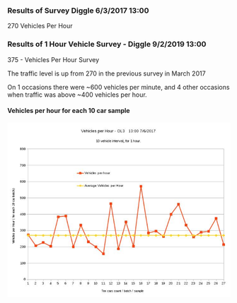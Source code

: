 ### Results of Survey Diggle 6/3/2017 13:00

270 Vehicles Per Hour


### Results of 1 Hour Vehicle Survey - Diggle 9/2/2019 13:00  

375  - Vehicles Per Hour Survey  

The traffic level is up from  270 in the previous survey in  March 2017  

On 1 occasions there were ~600  vehicles per minute, and 4 other occasions when traffic was above ~400 vehicles per hour. 


#### Vehicles per hour for each 10 car sample  

![Vehicles /hour - Oldham 6.3.2017](https://raw.githubusercontent.com/wrapperband/OpenTrafficSurvey/master/CaseStudies/2017-03-13%20-%20OldhamTestSite-1hrSurvey/images/TrafficSurvey2017-3-7.jpg)


